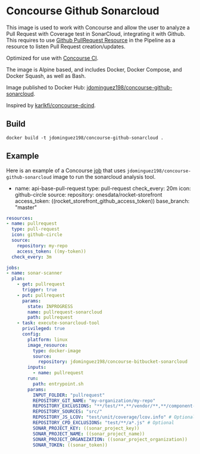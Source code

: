# Concourse Github Sonarcloud

This image is used to work with Concourse and allow the user to analyze a Pull Request with Coverage test in SonarCloud, integrating it
with Github. This requires to use [Github PullRequest Resource](https://github.com/telia-oss/github-pr-resource)
in the Pipeline as a resource to listen Pull Request creation/updates.

Optimized for use with [Concourse CI](http://concourse.ci/).

The image is Alpine based, and includes Docker, Docker Compose, and Docker Squash, as well as Bash.

Image published to Docker Hub: [jdominguez198/concourse-github-sonarcloud](https://hub.docker.com/r/jdominguez198/concourse-github-sonarcloud/).

Inspired by [karlkfi/concourse-dcind](https://github.com/karlkfi/concourse-dcind).

## Build

```
docker build -t jdominguez198/concourse-github-sonarcloud .
```

## Example

Here is an example of a Concourse [job](http://concourse.ci/concepts.html) that uses ```jdominguez198/concourse-github-sonarcloud``` image to run the sonarcloud analysis tool.


  - name: api-base-pull-request
    type: pull-request
    check_every: 20m
    icon: github-circle
    source:
      repository: onesdata/rocket-storefront
      access_token: ((rocket_storefront_github_access_token))
      base_branch: "master"


```yaml
resources:
- name: pullrequest
  type: pull-request
  icon: github-circle
  source:
    repository: my-repo
    access_token: ((my-token))
  check_every: 3m

jobs:
- name: sonar-scanner
  plan:
    - get: pullrequest
      trigger: true
    - put: pullrequest
      params:
        state: INPROGRESS
        name: pullrequest-sonarcloud
        path: pullrequest
    - task: execute-sonarcloud-tool
      privileged: true
      config:
        platform: linux
        image_resource:
          type: docker-image
          source:
            repository: jdominguez198/concourse-bitbucket-sonarcloud
        inputs:
          - name: pullrequest
        run:
          path: entrypoint.sh
        params:
          INPUT_FOLDER: "pullrequest"
          REPOSITORY_GIT_NAME: "my-organization/my-repo"
          REPOSITORY_EXCLUSIONS: "**/test/**,**/vendor/**,**/component-**/**"
          REPOSITORY_SOURCES: "src/"
          REPOSITORY_JS_LCOV: "test/unit/coverage/lcov.info" # Optional
          REPOSITORY_CPD_EXCLUSIONS: "test/**/a*.js" # Optional
          SONAR_PROJECT_KEY: ((sonar_project_key))
          SONAR_PROJECT_NAME: ((sonar_project_name))
          SONAR_PROJECT_ORGANIZATION: ((sonar_project_organization))
          SONAR_TOKEN: ((sonar_token))
```
